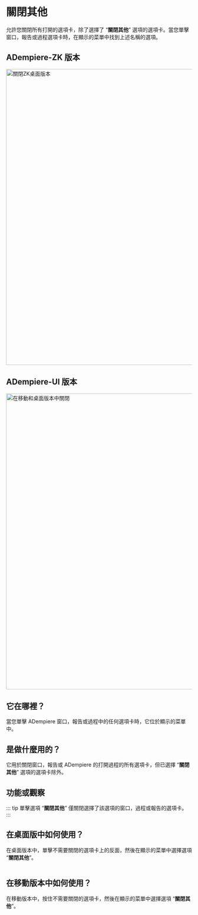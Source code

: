 # 關閉其他

允許您關閉所有打開的選項卡，除了選擇了 “**關閉其他**” 選項的選項卡。當您單擊窗口，報告或過程選項卡時，在顯示的菜單中找到上述名稱的選項。

## ADempiere-ZK 版本

<img :src="$withBase('/images/components/close-other-tabs/zk-desktop-version-close-other-tabs.png')" alt="關閉ZK桌面版本" width="800px">

## ADempiere-UI 版本

<img :src="$withBase('/images/components/close-other-tabs/ui-desktop-version-close-other-tabs.png')" alt="在移動和桌面版本中關閉" width="800px">

## 它在哪裡？

當您單擊 ADempiere 窗口，報告或過程中的任何選項卡時，它位於顯示的菜單中。

## 是做什麼用的？

它用於關閉窗口，報告或 ADempiere 的打開過程的所有選項卡，但已選擇 “**關閉其他**” 選項的選項卡除外。

## 功能或觀察

::: tip
單擊選項 “**關閉其他**” 僅關閉選擇了該選項的窗口，過程或報告的選項卡。
:::

## 在桌面版中如何使用？

在桌面版本中，單擊不需要關閉的選項卡上的反面，然後在顯示的菜單中選擇選項 “**關閉其他**”。

<img :src="$withBase('/images/components/close-other-tabs/how-to-use-it-in-the-desktop-version.gif')" />

## 在移動版本中如何使用？

在移動版本中，按住不需要關閉的選項卡，然後在顯示的菜單中選擇選項 “**關閉其他**”。

<img :src="$withBase('/images/components/close-other-tabs/how-to-use-it-in-the-mobile-version.gif')" />
